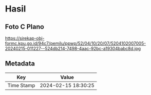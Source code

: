 # Hasil

## Foto C Plano

https://sirekap-obj-formc.kpu.go.id/94c7/pemilu/ppwp/52/04/10/20/07/5204102007005-20240215-011227--524db214-7498-4aac-92bc-a19304babc8d.jpg


## Metadata

| Key        | Value               |
| ---------- | ------------------- |
| Time Stamp | 2024-02-15 18:30:25 |



